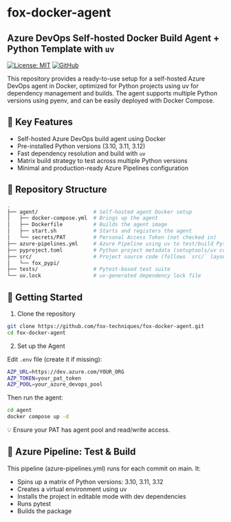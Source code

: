 # fox-docker-agent

## Azure DevOps Self-hosted Docker Build Agent + Python Template with `uv`


[![License: MIT](https://img.shields.io/badge/License-MIT-orange.svg)](https://github.com/fox-techniques/fox-docker-agent/blob/main/LICENSE)
[![GitHub](https://img.shields.io/badge/GitHub-fox--docker--agent-181717?logo=github)](https://github.com/fox-techniques/fox-docker-agent)

This repository provides a ready-to-use setup for a self-hosted Azure DevOps agent in Docker, optimized for Python projects using uv for dependency management and builds. The agent supports multiple Python versions using pyenv, and can be easily deployed with Docker Compose.


## 🚀 Key Features

- Self-hosted Azure DevOps build agent using Docker
- Pre-installed Python versions (3.10, 3.11, 3.12)
- Fast dependency resolution and build with `uv`
- Matrix build strategy to test across multiple Python versions
- Minimal and production-ready Azure Pipelines configuration


## 📁 Repository Structure

```bash
.
├── agent/                  # Self-hosted agent Docker setup
│   ├── docker-compose.yml  # Brings up the agent
│   ├── Dockerfile          # Builds the agent image
│   ├── start.sh            # Starts and registers the agent
│   └── secrets/PAT         # Personal Access Token (not checked in)
├── azure-pipelines.yml     # Azure Pipeline using uv to test/build Python project
├── pyproject.toml          # Python project metadata (setuptools/uv compatible)
├── src/                    # Project source code (follows `src/` layout)
│   └── fox_pypi/
├── tests/                  # Pytest-based test suite
└── uv.lock                 # uv-generated dependency lock file
```

## 🚀 Getting Started

1. Clone the repository

```bash
git clone https://github.com/fox-techniques/fox-docker-agent.git
cd fox-docker-agent
```

2. Set up the Agent

Edit `.env` file (create it if missing):

```bash
AZP_URL=https://dev.azure.com/YOUR_ORG
AZP_TOKEN=your_pat_token
AZP_POOL=your_azure_devops_pool
```

Then run the agent:

```bash
cd agent
docker compose up -d
```

💡 Ensure your PAT has agent pool and read/write access.


## 🧪 Azure Pipeline: Test & Build

This pipeline (azure-pipelines.yml) runs for each commit on main. It:

- Spins up a matrix of Python versions: 3.10, 3.11, 3.12
- Creates a virtual environment using uv
- Installs the project in editable mode with dev dependencies
- Runs pytest
- Builds the package
